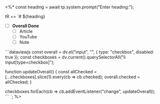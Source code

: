 <%*
const heading = await tp.system.prompt("Enter heading:");

tR += `# ${heading}

- [ ] **Overall Done** <!-- Auto-checked if all sub-tasks are done -->
  - [ ] Article  
  - [ ] YouTube  
  - [ ] Note  

\`\`\`dataviewjs
const overall = dv.el("input", "", { type: "checkbox", disabled: true });
const checkboxes = dv.current().querySelectorAll("li input[type=checkbox]");

function updateOverall() {
    const allChecked = [...checkboxes].slice(1).every(cb => cb.checked);
    overall.checked = allChecked;
}

checkboxes.forEach(cb => cb.addEventListener("change", updateOverall));
\`\`\`
`;
%>
